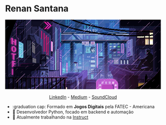 # Renan Santana

![](./img/cyber.gif)

<p align="center">
    <a href="https://www.linkedin.com/in/renan-santana-0189b1133/">LinkedIn</a> -
    <a href="https://medium.com/@renan_santana">Medium</a> -
    <a href="https://soundcloud.com/docmccoy7">SoundCloud</a>
</p>

- :graduation cap: Formado em **Jogos Digitais** pela FATEC - Americana
- :snake: Desenvolvedor Python, focado em backend e automação
- :briefcase: Atualmente trabalhando na [Instruct](https://instruct.com.br/)

